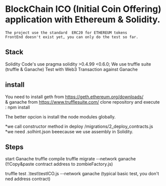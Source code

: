 # BlockChain ICO (Initial Coin Offering) application with Ethereum & Solidity. 
    The project use the standard  ERC20 for ETHEREUM tokens
    FrontEnd doesn't exist yet, you can only do the test so far.

## Stack
Solidity Code's use pragma solidity >0.4.99 <0.6.0;
We use truffle suite (truffle & Ganache)
Test with Web3 Transaction against Ganache


## install
You need to install geth from https://geth.ethereum.org/downloads/  
    & ganache from https://www.trufflesuite.com/
clone repository and execute : npm install

The better opcion is install the node modules globally. 

*we call constructor method in deploy /migrations/2_deploy_contracts.js
*we need .solhint.json beeecause we use assembly in Solidity. 

## Steps
start Ganache
truffle compile
truffle migrate --network ganache  (!!Copy&paste contract address to zombieFactory.js)

truffle test .\test\testICO.js --network ganache  (typical basic test, you don't ned address contract)



